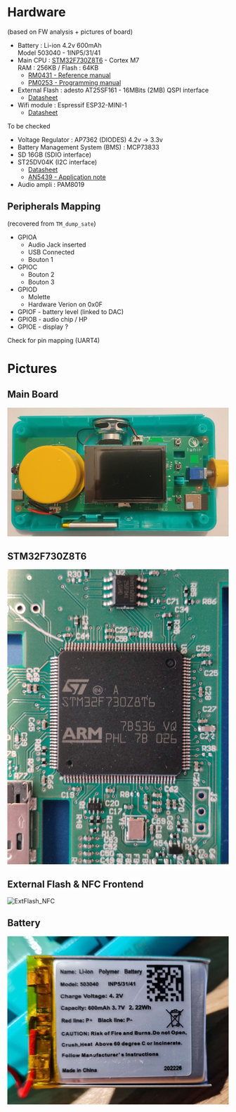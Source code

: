 
# Hardware
(based on FW analysis + pictures of board)

* Battery : Li-ion 4.2v 600mAh   
  Model 503040 - 1INP5/31/41
* Main CPU : [STM32F730Z8T6](docs/stm32f730z8.pdf) - Cortex M7   
  RAM : 256KB / Flash : 64KB
    - [RM0431 - Reference manual](docs/rm0431-stm32f72xxx-and-stm32f73xxx-advanced-armbased-32bit-mcus-stmicroelectronics.pdf)
    -   [PM0253 - Programming manual](docs/pm0253-stm32f7-series-and-stm32h7-series-cortexm7-processor-programming-manual-stmicroelectronics.pdf)
* External Flash : adesto AT25SF161 - 16MBits (2MB)
  QSPI interface
  * [Datasheet](docs/AT25SF161-Adesto.pdf)
* Wifi module : Espressif ESP32-MINI-1
  * [Datasheet](docs/esp32-mini-1_datasheet_en.pdf)

To be checked
* Voltage Regulator : AP7362 (DIODES) 4.2v -> 3.3v
* Battery Management System (BMS) : MCP73833
* SD 16GB (SDIO interface)
* ST25DV04K (I2C interface)
  * [Datasheet](docs/st25dv04k.pdf)
  * [AN5439 - Application note](docs/an5439-augmented-ndef-with-st25dvi2c-series-dynamic-nfc-tags-stmicroelectronics.pdf)
* Audio ampli : PAM8019

## Peripherals Mapping
(recovered from `TM_dump_sate`)
* GPIOA
  - Audio Jack inserted
  - USB Connected
  - Bouton 1
* GPIOC
  - Bouton 2
  - Bouton 3
* GPIOD
  - Molette
  - Hardware Verion on 0x0F
* GPIOF - battery level (linked to DAC)
* GPIOB - audio chip / HP
* GPIOE - display ?

Check for pin mapping (UART4)

# Pictures

## Main Board
![Board](resources/pictures/v3/Board.jpg)

## STM32F730Z8T6
![STM32](resources/pictures/v2/STM32.jpg)

## External Flash & NFC Frontend
![ExtFlash_NFC](resources/pictures/v3/ExtFlash_NFC.jpg)

## Battery
![Battery](resources/pictures/v3/Battery.jpg)
